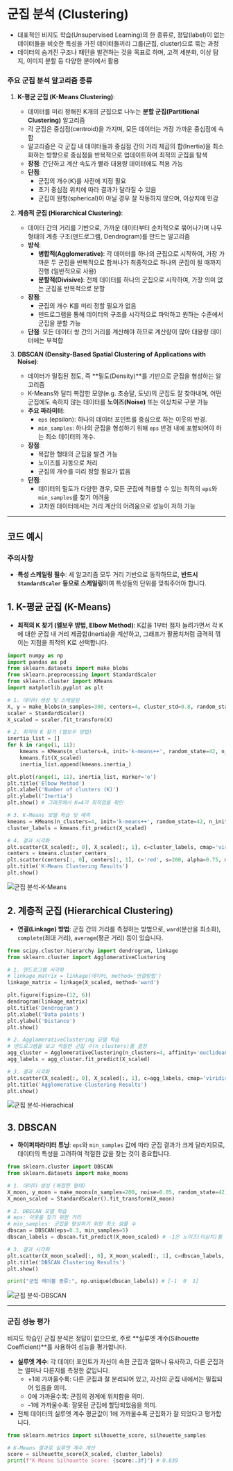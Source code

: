 # 군집 분석 (Clustering)

- 대표적인 비지도 학습(Unsupervised Learning)의 한 종류로, 정답(label)이 없는 데이터들을 비슷한 특성을 가진 데이터들끼리 그룹(군집, cluster)으로 묶는 과정
- 데이터의 숨겨진 구조나 패턴을 발견하는 것을 목표로 하며, 고객 세분화, 이상 탐지, 이미지 분할 등 다양한 분야에서 활용

### 주요 군집 분석 알고리즘 종류

1.  **K-평균 군집 (K-Means Clustering)**:
    - 데이터를 미리 정해진 K개의 군집으로 나누는 **분할 군집(Partitional Clustering)** 알고리즘
    - 각 군집은 중심점(centroid)을 가지며, 모든 데이터는 가장 가까운 중심점에 속함
    - 알고리즘은 각 군집 내 데이터들과 중심점 간의 거리 제곱의 합(Inertia)을 최소화하는 방향으로 중심점을 반복적으로 업데이트하며 최적의 군집을 탐색
    - **장점**: 간단하고 계산 속도가 빨라 대용량 데이터에도 적용 가능
    - **단점**:
        - 군집의 개수(K)를 사전에 지정 필요
        - 초기 중심점 위치에 따라 결과가 달라질 수 있음
        - 군집이 원형(spherical)이 아닐 경우 잘 작동하지 않으며, 이상치에 민감

2.  **계층적 군집 (Hierarchical Clustering)**:
    - 데이터 간의 거리를 기반으로, 가까운 데이터부터 순차적으로 묶어나가며 나무 형태의 계층 구조(덴드로그램, Dendrogram)를 만드는 알고리즘
    - **방식**:
        - **병합적(Agglomerative)**: 각 데이터를 하나의 군집으로 시작하여, 가장 가까운 두 군집을 반복적으로 합쳐나가 최종적으로 하나의 군집이 될 때까지 진행 (일반적으로 사용)
        - **분할적(Divisive)**: 전체 데이터를 하나의 군집으로 시작하여, 가장 의미 없는 군집을 반복적으로 분할
    - **장점**:
        - 군집의 개수 K를 미리 정할 필요가 없음
        - 덴드로그램을 통해 데이터의 구조를 시각적으로 파악하고 원하는 수준에서 군집을 분할 가능
    - **단점**: 모든 데이터 쌍 간의 거리를 계산해야 하므로 계산량이 많아 대용량 데이터에는 부적합

3.  **DBSCAN (Density-Based Spatial Clustering of Applications with Noise)**:
    - 데이터가 밀집된 정도, 즉 **밀도(Density)**를 기반으로 군집을 형성하는 알고리즘
    - K-Means와 달리 복잡한 모양(e.g. 초승달, 도넛)의 군집도 잘 찾아내며, 어떤 군집에도 속하지 않는 데이터를 **노이즈(Noise)** 또는 이상치로 구분 가능
    - **주요 파라미터**:
        - `eps` (epsilon): 하나의 데이터 포인트를 중심으로 하는 이웃의 반경.
        - `min_samples`: 하나의 군집을 형성하기 위해 `eps` 반경 내에 포함되어야 하는 최소 데이터의 개수.
    - **장점**:
        - 복잡한 형태의 군집을 발견 가능
        - 노이즈를 자동으로 처리
        - 군집의 개수를 미리 정할 필요가 없음
    - **단점**:
        - 데이터의 밀도가 다양한 경우, 모든 군집에 적용할 수 있는 최적의 `eps`와 `min_samples`를 찾기 어려움
        - 고차원 데이터에서는 거리 계산의 어려움으로 성능이 저하 가능

---

## 코드 예시

### 주의사항
- **특성 스케일링 필수**: 세 알고리즘 모두 거리 기반으로 동작하므로, **반드시 `StandardScaler` 등으로 스케일링**하여 특성들의 단위를 맞춰주어야 합니다.

## 1. K-평균 군집 (K-Means)
- **최적의 K 찾기 (엘보우 방법, Elbow Method)**: K값을 1부터 점차 늘려가면서 각 K에 대한 군집 내 거리 제곱합(Inertia)을 계산하고, 그래프가 팔꿈치처럼 급격히 꺾이는 지점을 최적의 K로 선택합니다.
```python
import numpy as np
import pandas as pd
from sklearn.datasets import make_blobs
from sklearn.preprocessing import StandardScaler
from sklearn.cluster import KMeans
import matplotlib.pyplot as plt

# 1. 데이터 생성 및 스케일링
X, y = make_blobs(n_samples=300, centers=4, cluster_std=0.8, random_state=42)
scaler = StandardScaler()
X_scaled = scaler.fit_transform(X)

# 2. 최적의 K 찾기 (엘보우 방법)
inertia_list = []
for k in range(1, 11):
    kmeans = KMeans(n_clusters=k, init='k-means++', random_state=42, n_init=10)
    kmeans.fit(X_scaled)
    inertia_list.append(kmeans.inertia_)

plt.plot(range(1, 11), inertia_list, marker='o')
plt.title('Elbow Method')
plt.xlabel('Number of clusters (K)')
plt.ylabel('Inertia')
plt.show() # 그래프에서 K=4가 최적임을 확인

# 3. K-Means 모델 학습 및 예측
kmeans = KMeans(n_clusters=4, init='k-means++', random_state=42, n_init=10)
cluster_labels = kmeans.fit_predict(X_scaled)

# 4. 결과 시각화
plt.scatter(X_scaled[:, 0], X_scaled[:, 1], c=cluster_labels, cmap='viridis', marker='o')
centers = kmeans.cluster_centers_
plt.scatter(centers[:, 0], centers[:, 1], c='red', s=200, alpha=0.75, marker='X')
plt.title('K-Means Clustering Results')
plt.show()
```
![군집 분석-K-Means](<군집 분석-K-Means.png>)

## 2. 계층적 군집 (Hierarchical Clustering)
- **연결(Linkage) 방법**: 군집 간의 거리를 측정하는 방법으로, `ward`(분산을 최소화), `complete`(최대 거리), `average`(평균 거리) 등이 있습니다.
```python
from scipy.cluster.hierarchy import dendrogram, linkage
from sklearn.cluster import AgglomerativeClustering

# 1. 덴드로그램 시각화
# linkage_matrix = linkage(데이터, method='연결방법')
linkage_matrix = linkage(X_scaled, method='ward')

plt.figure(figsize=(12, 6))
dendrogram(linkage_matrix)
plt.title('Dendrogram')
plt.xlabel('Data points')
plt.ylabel('Distance')
plt.show()

# 2. AgglomerativeClustering 모델 학습
# 덴드로그램을 보고 적절한 군집 수(n_clusters)를 결정
agg_cluster = AgglomerativeClustering(n_clusters=4, affinity='euclidean', linkage='ward')
agg_labels = agg_cluster.fit_predict(X_scaled)

# 3. 결과 시각화
plt.scatter(X_scaled[:, 0], X_scaled[:, 1], c=agg_labels, cmap='viridis', marker='o')
plt.title('Agglomerative Clustering Results')
plt.show()
```
![군집 분석-Hierachical](<군집 분석-Hierachical.png>)

## 3. DBSCAN
- **하이퍼파라미터 튜닝**: `eps`와 `min_samples` 값에 따라 군집 결과가 크게 달라지므로, 데이터의 특성을 고려하여 적절한 값을 찾는 것이 중요합니다.
```python
from sklearn.cluster import DBSCAN
from sklearn.datasets import make_moons

# 1. 데이터 생성 (복잡한 형태)
X_moon, y_moon = make_moons(n_samples=200, noise=0.05, random_state=42)
X_moon_scaled = StandardScaler().fit_transform(X_moon)

# 2. DBSCAN 모델 학습
# eps: 이웃을 찾기 위한 거리
# min_samples: 군집을 형성하기 위한 최소 샘플 수
dbscan = DBSCAN(eps=0.3, min_samples=5)
dbscan_labels = dbscan.fit_predict(X_moon_scaled) # -1은 노이즈(이상치)를 의미

# 3. 결과 시각화
plt.scatter(X_moon_scaled[:, 0], X_moon_scaled[:, 1], c=dbscan_labels, cmap='viridis', marker='o')
plt.title('DBSCAN Clustering Results')
plt.show()

print("군집 레이블 종류:", np.unique(dbscan_labels)) # [-1  0  1]
```
![군집 분석-DBSCAN](<군집 분석-DBSCAN.png>)

---
### 군집 성능 평가
비지도 학습인 군집 분석은 정답이 없으므로, 주로 **실루엣 계수(Silhouette Coefficient)**를 사용하여 성능을 평가합니다.

- **실루엣 계수**: 각 데이터 포인트가 자신이 속한 군집과 얼마나 유사하고, 다른 군집과는 얼마나 다른지를 측정한 값입니다.
  - +1에 가까울수록: 다른 군집과 잘 분리되어 있고, 자신의 군집 내에서는 밀집되어 있음을 의미.
  - 0에 가까울수록: 군집의 경계에 위치함을 의미.
  - -1에 가까울수록: 잘못된 군집에 할당되었음을 의미.
- 전체 데이터의 실루엣 계수 평균값이 1에 가까울수록 군집화가 잘 되었다고 평가합니다.

```python
from sklearn.metrics import silhouette_score, silhouette_samples

# K-Means 결과로 실루엣 계수 계산
score = silhouette_score(X_scaled, cluster_labels)
print(f"K-Means Silhouette Score: {score:.3f}") # 0.839
```
